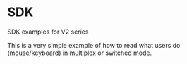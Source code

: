 # SDK
SDK examples for V2 series

This is a very simple example of how to read what users do (mouse/keyboard) in multiplex or switched mode.

